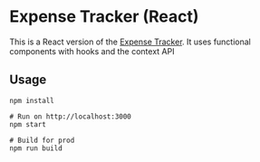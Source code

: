 # Expense Tracker (React)

This is a React version of the [ Expense Tracker](https://github.com/bradtraversy/vanillawebprojects/tree/master/expense-tracker). It uses functional components with hooks and the context API

## Usage
```
npm install

# Run on http://localhost:3000
npm start

# Build for prod
npm run build
```


